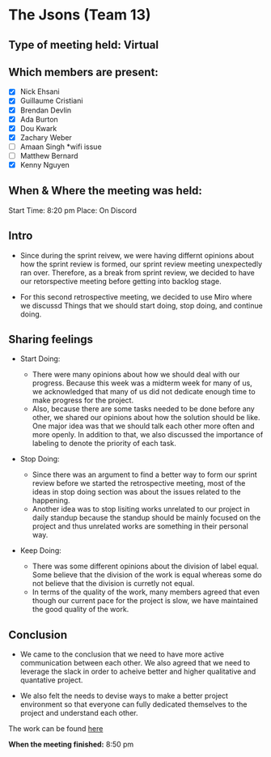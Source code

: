 # The Jsons (Team 13)

## Type of meeting held: Virtual

## Which members are present:
- [x] Nick Ehsani
- [x] Guillaume Cristiani 
- [x] Brendan Devlin
- [x] Ada Burton
- [x] Dou Kwark
- [x] Zachary Weber
- [ ] Amaan Singh *wifi issue
- [ ] Matthew Bernard
- [x] Kenny Nguyen

## When & Where the meeting was held:  
Start Time: 8:20 pm Place: On Discord

## Intro

- Since during the sprint reivew, we were having differnt opinions about how the sprint review is formed, our sprint review meeting unexpectedly ran over. Therefore, as a break from sprint review, we decided to have our retorspective meeting before getting into backlog stage.

- For this second retrospective meeting, we decided to use Miro where we discussd Things that we should start doing, stop doing, and continue doing.

## Sharing feelings
- Start Doing:
  - There were many opinions about how we should deal with our progress. Because this week was a midterm week for many of us, we acknowledged that many of us did not dedicate enough time to make progress for the project. 
  - Also, because there are some tasks needed to be done before any other, we shared our opinions about how the solution should be like. One major idea was that we should talk each other more often and more openly. In addition to that, we also discussed the importance of labeling to denote the priority of each task.
  
- Stop Doing:
  - Since there was an argument to find a better way to form our sprint review before we started the retrospective meeting, most of the ideas in stop doing section was about the issues related to the happening. 
  - Another idea was to stop lisiting works unrelated to our project in daily standup because the standup should be mainly focused on the project and thus unrelated works are something in their personal way.
  
- Keep Doing:
  - There was some different opinions about the division of label equal. Some believe that the division of the work is equal whereas some do not believe that the division is curretly not equal. 
  - In terms of the quality of the work, many members agreed that even though our current pace for the project is slow, we have maintained the good quality of the work.

## Conclusion
- We came to the conclusion that we need to have more active communication between each other. We also agreed that we need to leverage the slack in order to acheive better and higher qualitative and quantative project.

- We also felt the needs to devise ways to make a better project environment so that everyone can fully dedicated themselves to the project and understand each other.

The work can be found [here](https://github.com/cse110-fa22-group13/cse110-fa22-group13/blob/meetingMinutes-and-ADRS-branch/admin/meetings/retrospectives/JSONs%20Retrospective%202.pdf)

**When the meeting finished:** 8:50 pm
